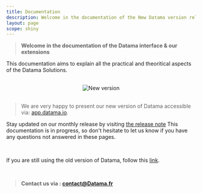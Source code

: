 ```yaml
---
title: Documentation
description: Welcome in the documentation of the New Datama version released in January 2023.
layout: page
scope: shiny
---
```


> **Welcome in the documentation of the Datama interface & our extensions**

This documentation aims to explain all the practical and theoritical aspects of the Datama Solutions.

<br/>

<center><img src="{{site.url}}/{{site.baseurl}}/core_app/new/images/new_version.png" alt="New version" /></center>

<br/>

> We are very happy to present our new version of Datama accessible via: <a href="https://app.datama.io/" target="_blank">app.datama.io</a>.

Stay updated on our monthly release by visiting [the release note]({{site.url}}/{{site.baseurl}}/release)
This documentation is in progress, so don't hesitate to let us know if you have any questions not answered in these pages.

<br/>

If you are still using the old version of Datama, follow this [link]({{site.url}}/{{site.baseurl}}//core_app/old_docs).

<br/>

> **Contact us via : contact@Datama.fr**

